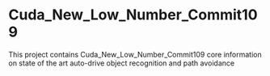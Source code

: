 # Cuda_New_Low_Number_Commit109
This project contains Cuda_New_Low_Number_Commit109 core information on state of the art auto-drive object recognition and path avoidance
